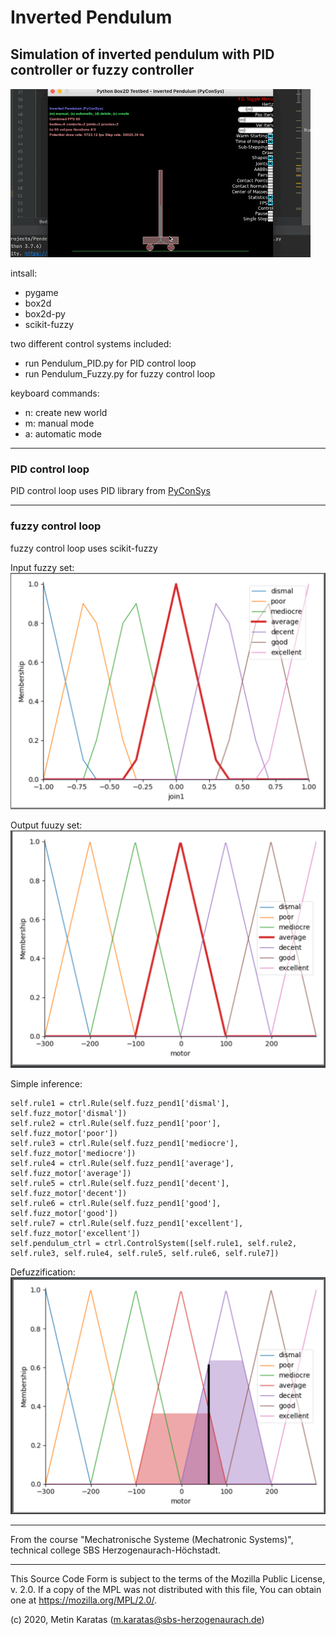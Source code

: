 # Inverted Pendulum

## Simulation of inverted pendulum with PID controller or fuzzy controller

![pendulum_start](./pendulum/pics/Pendulum.gif)

intsall:
- pygame
- box2d
- box2d-py
- scikit-fuzzy

two different control systems included:
- run Pendulum_PID.py for PID control loop
- run Pendulum_Fuzzy.py for fuzzy control loop 

keyboard commands:
- n: create new world
- m: manual mode
- a: automatic mode

___________________________________________________________________________________________
### PID control loop

PID control loop uses PID library from [PyConSys](https://github.com/mck-sbs/PyConSys)
___________________________________________________________________________________________
### fuzzy control loop
fuzzy control loop uses scikit-fuzzy

Input fuzzy set:
![input_set](./pendulum/pics/input_set.png)

Output fuuzy set:
![input_set](./pendulum/pics/output_set.png)

Simple inference:
```
self.rule1 = ctrl.Rule(self.fuzz_pend1['dismal'], self.fuzz_motor['dismal'])
self.rule2 = ctrl.Rule(self.fuzz_pend1['poor'], self.fuzz_motor['poor'])
self.rule3 = ctrl.Rule(self.fuzz_pend1['mediocre'], self.fuzz_motor['mediocre'])
self.rule4 = ctrl.Rule(self.fuzz_pend1['average'], self.fuzz_motor['average'])
self.rule5 = ctrl.Rule(self.fuzz_pend1['decent'], self.fuzz_motor['decent'])
self.rule6 = ctrl.Rule(self.fuzz_pend1['good'], self.fuzz_motor['good'])
self.rule7 = ctrl.Rule(self.fuzz_pend1['excellent'], self.fuzz_motor['excellent'])
self.pendulum_ctrl = ctrl.ControlSystem([self.rule1, self.rule2, self.rule3, self.rule4, self.rule5, self.rule6, self.rule7])
```


Defuzzification:
![input_set](./pendulum/pics/defuzzification.png)
___________________________________________________________________________________________


From the course "Mechatronische Systeme (Mechatronic Systems)", technical college SBS Herzogenaurach-Höchstadt.

___________________________________________________________________________________________

This Source Code Form is subject to the terms of the Mozilla Public
License, v. 2.0. If a copy of the MPL was not distributed with this
file, You can obtain one at https://mozilla.org/MPL/2.0/.

(c) 2020, Metin Karatas (m.karatas@sbs-herzogenaurach.de)


